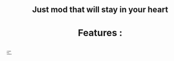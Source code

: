 <div align="center"> 
  <h2>
  Just mod that will stay in your heart 
  <h2>
<div>

<div>
  <h3>
  
  Features :

  <h3>
<div>

<div align="left">
  <h5 style="font-size: 2;">
  
  • 4 new units

  • Debily

  • 1 Unit factory

  <h5>
<div>
